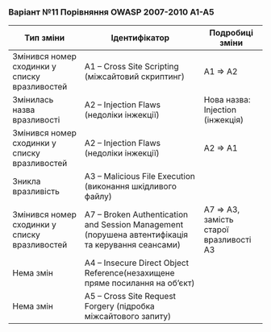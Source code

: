 ### Варіант №11 Порівняння OWASP 2007-2010 A1-A5
| Тип зміни | Ідентифікатор | Подробиці зміни |
| --------- | ------------- | --------------- |
| Змінився номер сходинки у списку вразливостей  | A1 – Cross Site Scripting (міжсайтовий скриптинг) | A1 => A2 |
| Змінилась назва вразливості | A2 – Injection Flaws (недоліки інжекції) | Нова назва: Injection (інжекція)
| Змінився номер сходинки у списку вразливостей | A2 – Injection Flaws (недоліки інжекції) | A2 => A1
| Зникла вразливість | A3 – Malicious File Execution (виконання шкідливого файлу) | 
| Змінився номер сходинки у списку вразливостей | A7 – Broken Authentication and Session Management (порушена автентифікація та керування сеансами) | А7 => A3, замість старої вразливості А3
| Нема змін | A4 – Insecure Direct Object Reference(незахищене пряме посилання на об’єкт) | |
| Нема змін | A5 – Cross Site Request Forgery (підробка міжсайтового запиту) | |

